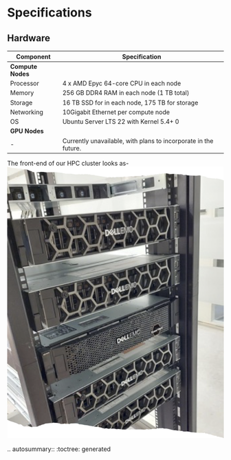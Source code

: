 # Specifications

## Hardware

| Component         | Specification                                                   |
| ----------------- | --------------------------------------------------------------- |
| **Compute Nodes** |                                                                 |
| Processor         | 4 x AMD Epyc 64-core CPU in each node                           |
| Memory            | 256 GB DDR4 RAM in each node (1 TB total)                       |
| Storage           | 16 TB SSD for in each node, 175 TB for storage                  |
| Networking        | 10Gigabit Ethernet per compute node                             |
| OS                | Ubuntu Server LTS 22 with Kernel 5.4+ 0                         |
| **GPU Nodes**     |                                                                 |
| -                 | Currently unavailable, with plans to incorporate in the future. |

The front-end of our HPC cluster looks as-
![HPC-front](images/hpc-front.png)

.. autosummary::
:toctree: generated

